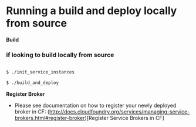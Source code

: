 # Running a build and deploy locally from source

**Build**
### if looking to build locally from source
```bash

$ ./init_service_instances

$ ./build_and_deploy
```

**Register Broker**
- Please see documentation on how to register your newly deployed broker in CF: (http://docs.cloudfoundry.org/services/managing-service-brokers.html#register-broker)[Register Service Brokers in CF]
